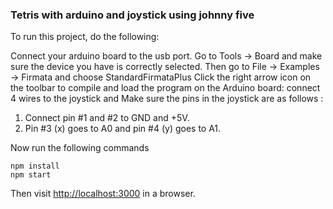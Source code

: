 ### Tetris with arduino and joystick using johnny five

To run this project, do the following:

Connect your arduino board to the usb port.
Go to Tools -> Board and make sure the device you have is correctly selected.
Then go to File -> Examples -> Firmata and choose StandardFirmataPlus
Click the right arrow icon on the toolbar to compile and load the program on the Arduino board:
connect 4 wires to the joystick and Make sure the pins in the joystick are as follows :

1. Connect pin #1 and #2 to GND and +5V.
2. Pin #3 (x) goes to A0 and pin #4 (y) goes to A1.

Now run the following commands

```
npm install
npm start
```

Then visit <http://localhost:3000> in a browser.
